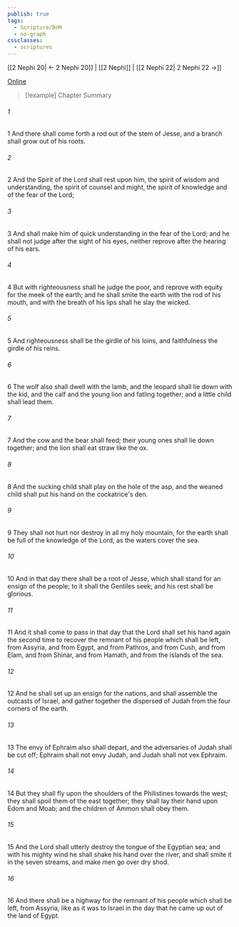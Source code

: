 ```yaml
---
publish: true
tags:
  - Scripture/BoM
  - no-graph
cssclasses:
  - scriptures
---
```

[[2 Nephi 20| ← 2 Nephi 20]] | [[2 Nephi]] | [[2 Nephi 22| 2 Nephi 22 →]]

[Online](https://churchofjesuschrist.org/study/scriptures/bofm/2-ne/21?lang=eng)

>[!example] Chapter Summary
>
###### 1
1 And there shall come forth a rod out of the stem of Jesse, and a branch shall grow out of his roots.
###### 2
2 And the Spirit of the Lord shall rest upon him, the spirit of wisdom and understanding, the spirit of counsel and might, the spirit of knowledge and of the fear of the Lord;
###### 3
3 And shall make him of quick understanding in the fear of the Lord; and he shall not judge after the sight of his eyes, neither reprove after the hearing of his ears.
###### 4
4 But with righteousness shall he judge the poor, and reprove with equity for the meek of the earth; and he shall smite the earth with the rod of his mouth, and with the breath of his lips shall he slay the wicked.
###### 5
5 And righteousness shall be the girdle of his loins, and faithfulness the girdle of his reins.
###### 6
6 The wolf also shall dwell with the lamb, and the leopard shall lie down with the kid, and the calf and the young lion and fatling together; and a little child shall lead them.
###### 7
7 And the cow and the bear shall feed; their young ones shall lie down together; and the lion shall eat straw like the ox.
###### 8
8 And the sucking child shall play on the hole of the asp, and the weaned child shall put his hand on the cockatrice's den.
###### 9
9 They shall not hurt nor destroy in all my holy mountain, for the earth shall be full of the knowledge of the Lord, as the waters cover the sea.
###### 10
10 And in that day there shall be a root of Jesse, which shall stand for an ensign of the people; to it shall the Gentiles seek; and his rest shall be glorious.
###### 11
11 And it shall come to pass in that day that the Lord shall set his hand again the second time to recover the remnant of his people which shall be left, from Assyria, and from Egypt, and from Pathros, and from Cush, and from Elam, and from Shinar, and from Hamath, and from the islands of the sea.
###### 12
12 And he shall set up an ensign for the nations, and shall assemble the outcasts of Israel, and gather together the dispersed of Judah from the four corners of the earth.
###### 13
13 The envy of Ephraim also shall depart, and the adversaries of Judah shall be cut off; Ephraim shall not envy Judah, and Judah shall not vex Ephraim.
###### 14
14 But they shall fly upon the shoulders of the Philistines towards the west; they shall spoil them of the east together; they shall lay their hand upon Edom and Moab; and the children of Ammon shall obey them.
###### 15
15 And the Lord shall utterly destroy the tongue of the Egyptian sea; and with his mighty wind he shall shake his hand over the river, and shall smite it in the seven streams, and make men go over dry shod.
###### 16
16 And there shall be a highway for the remnant of his people which shall be left, from Assyria, like as it was to Israel in the day that he came up out of the land of Egypt.



